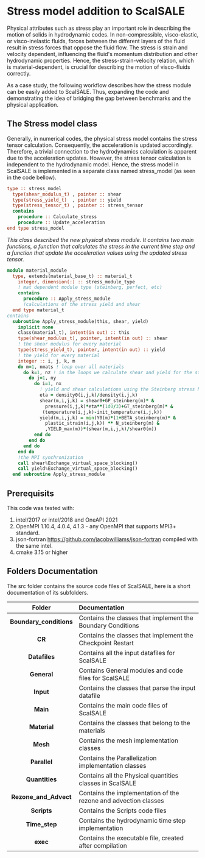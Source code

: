 # Stress model addition to ScalSALE
Physical attributes such as stress play an important role in describing the motion of solids in hydrodynamic codes. In non-compressible, visco-elastic, or visco-inelastic fluids, forces between the different layers of the fluid result in stress forces that oppose the fluid flow. The stress is strain and velocity dependent, influencing the fluid's momentum distribution and other hydrodynamic properties. Hence, the stress-strain-velocity relation, which is material-dependent, is crucial for describing the motion of visco-fluids correctly.

 As a case study, the following workflow describes how the stress module can be easily added to ScalSALE. Thus, expanding the code and demonstrating the idea of bridging the gap between benchmarks and the physical application.

## The Stress model class
Generally, in numerical codes, the physical stress model contains the stress tensor calculation. Consequently, the acceleration is updated accordingly. Therefore, a trivial connection to the hydrodynamics calculation is apparent due to the acceleration updates. However, the stress tensor calculation is independent to the hydrodynamic model. Hence, the stress model in ScalSALE is implemented in a separate class named stress_model (as seen in the code bellow).
```fortran
type :: stress_model
  type(shear_modulus_t) , pointer :: shear
  type(stress_yield_t)  , pointer :: yield
  type(stress_tensor_t) , pointer :: stress_tensor
  contains
    procedure :: Calculate_stress
    procedure :: Update_acceleration
end type stress_model
```
*This class described the new physical stress module. It contains two main functions, a function that calculates the stress in the current time step and a function that update the acceleration values using the updated stress tensor.*

```fortran
module material_module
  type, extends(material_base_t) :: material_t
    integer, dimension(:) :: stress_module_type 
    ! mat dependent module type (steinberg, perfect, etc)
    contains
      procedure :: Apply_stress_module 
      !calculations of the stress yield and shear
  end type material_t
contains
  subroutine Apply_stress_module(this, shear, yield)
    implicit none
    class(material_t), intent(in out) :: this
    type(shear_modulus_t), pointer, intent(in out) :: shear 
    ! the shear modulus for every material
    type(stress_yield_t), pointer, intent(in out) :: yield 
    ! the yield for every material
    integer :: i, j, k, m
    do m=1, nmats ! loop over all materials
      do k=1, nz ! in the loops we calculate shear and yield for the steinberg model
        do j=1, ny
          do i=1, nx
            ! yield and shear calculations using the Steinberg stress hardening model
            eta = density0(i,j,k)/density(i,j,k)
            shear(m,i,j,k) = shear0+GP_steinberg(m)* &
              pressure(i,j,k)*eta**(1d0/3)+GT_steinberg(m)* &
             (temperature(i,j,k)-init_temperature(i,j,k))
            yield(m,i,j,k) = min(Y0(m)*(1+BETA_steinberg(m)* &
              plastic_strain(i,j,k)) ** N_steinberg(m) &
              ,YIELD_max(m))*(shear(m,i,j,k)/shear0(m))
          end do
        end do
      end do
    end do
    !the MPI synchronization 
    call shear%Exchange_virtual_space_blocking() 
    call yield%Exchange_virtual_space_blocking()
  end subroutine Apply_stress_module
```

## Prerequisits

This code was tested with:
1. intel/2017 or intel/2018 and OneAPI 2021
2. OpenMPI 1.10.4, 4.0.4, 4.1.3 - any OpenMPI that supports MPI3+ standard.
3. json-fortran https://github.com/jacobwilliams/json-fortran compiled with the same intel.
4. cmake 3.15 or higher

## Folders Documentation

The src folder contains the source code files of ScalSALE, here is a short documentation of its subfolders.

|Folder                    |Documentation                                                                   |
|:---:                     |:---                                                                            |
|**Boundary_conditions**   |Contains the classes that implement the Boundary Conditions                     |
|**CR**                    |Contains the classes that implement the Checkpoint Restart                      |
|**Datafiles**             |Contains all the input datafiles for ScalSALE                                     |
|**General**               |Contains General modules and code files for ScalSALE                              |
|**Input**                 |Contains the classes that parse the input datafile                              |
|**Main**                  |Contains the main code files of ScalSALE                                          |
|**Material**              |Contains the classes that belong to the materials                               |
|**Mesh**                  |Contains the mesh implementation classes                                        |
|**Parallel**              |Contains the Parallelization implementation classes                             |
|**Quantities**            |Contains all the Physical quantities classes in ScalSALE                          |
|**Rezone_and_Advect**     |Contains the implementation of the rezone and advection classes                 |
|**Scripts**               |Contains the Scripts code files                                                 |
|**Time_step**             |Contains the hydrodynamic time step implementation                              |
|**exec**                  |Contains the executable file, created after compilation                         |


